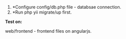 1) *Configure config/db.php file - databsae connection.
2) *Run php yii migrate/up first.

**Test on:**

web/frontend - frontend files on angularjs.
